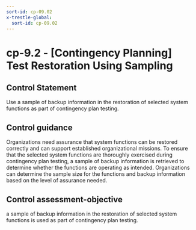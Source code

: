 ```yaml
---
sort-id: cp-09.02
x-trestle-global:
  sort-id: cp-09.02
---
```


# cp-9.2 - \[Contingency Planning\] Test Restoration Using Sampling

## Control Statement

Use a sample of backup information in the restoration of selected system functions as part of contingency plan testing.

## Control guidance

Organizations need assurance that system functions can be restored correctly and can support established organizational missions. To ensure that the selected system functions are thoroughly exercised during contingency plan testing, a sample of backup information is retrieved to determine whether the functions are operating as intended. Organizations can determine the sample size for the functions and backup information based on the level of assurance needed.

## Control assessment-objective

a sample of backup information in the restoration of selected system functions is used as part of contingency plan testing.
